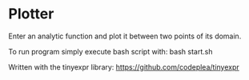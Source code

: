 # Plotter
Enter an analytic function and plot it between two points of its domain.

To run program simply execute bash script with: bash start.sh

Written with the tinyexpr library: https://github.com/codeplea/tinyexpr
